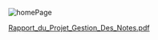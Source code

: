 ![homePage](https://github.com/user-attachments/assets/2f800492-f329-413f-a16b-a8f98aa389dd)


[Rapport_du_Projet_Gestion_Des_Notes.pdf](https://github.com/user-attachments/files/18805377/Rapport_du_Projet_Gestion_Des_Notes.pdf)
